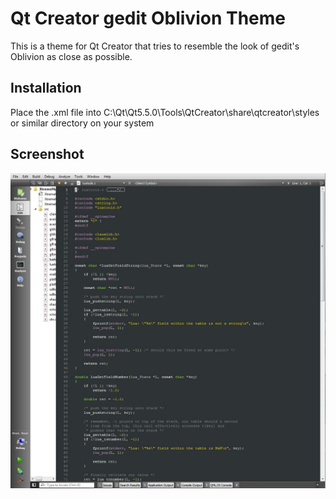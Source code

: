 Qt Creator gedit Oblivion Theme
===============================

This is a theme for Qt Creator that tries to resemble the look of gedit's Oblivion as close as possible.

## Installation
Place the .xml file into C:\Qt\Qt5.5.0\Tools\QtCreator\share\qtcreator\styles or similar directory on your system

## Screenshot
![c1](https://raw.githubusercontent.com/fatalhalt/qt-creator-gedit-oblivion-theme/master/img/preview.jpg?raw=true)
